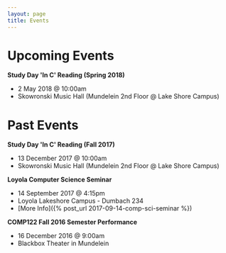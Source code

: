 ```yaml
---
layout: page
title: Events
---
```


# Upcoming Events

**Study Day 'In C' Reading (Spring 2018)**
* 2 May 2018 @ 10:00am
* Skowronski Music Hall (Mundelein 2nd Floor @ Lake Shore Campus)

# Past Events

**Study Day 'In C' Reading (Fall 2017)**
* 13 December 2017 @ 10:00am
* Skowronski Music Hall (Mundelein 2nd Floor @ Lake Shore Campus)

**Loyola Computer Science Seminar**
* 14 September 2017 @ 4:15pm
* Loyola Lakeshore Campus - Dumbach 234
* [More Info]({% post_url 2017-09-14-comp-sci-seminar %})

**COMP122 Fall 2016 Semester Performance**
* 16 December 2016 @ 9:00am
* Blackbox Theater in Mundelein
